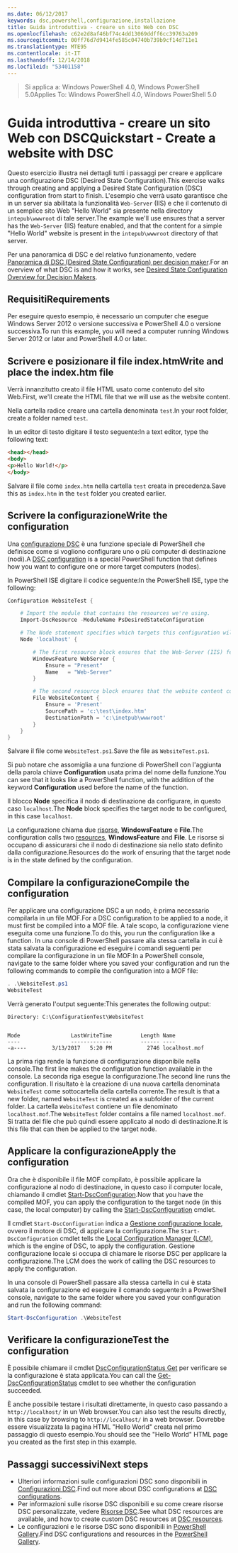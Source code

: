 ```yaml
---
ms.date: 06/12/2017
keywords: dsc,powershell,configurazione,installazione
title: Guida introduttiva - creare un sito Web con DSC
ms.openlocfilehash: c62e2d8af46bf74c4dd13069ddff6cc39763a209
ms.sourcegitcommit: 00ff76d7d9414fe585c04740b739b9cf14d711e1
ms.translationtype: MTE95
ms.contentlocale: it-IT
ms.lasthandoff: 12/14/2018
ms.locfileid: "53401158"
---
```

> <span data-ttu-id="019ed-103">Si applica a: Windows PowerShell 4.0, Windows PowerShell 5.0</span><span class="sxs-lookup"><span data-stu-id="019ed-103">Applies To: Windows PowerShell 4.0, Windows PowerShell 5.0</span></span>

# <a name="quickstart---create-a-website-with-dsc"></a><span data-ttu-id="019ed-104">Guida introduttiva - creare un sito Web con DSC</span><span class="sxs-lookup"><span data-stu-id="019ed-104">Quickstart - Create a website with DSC</span></span>

<span data-ttu-id="019ed-105">Questo esercizio illustra nei dettagli tutti i passaggi per creare e applicare una configurazione DSC (Desired State Configuration).</span><span class="sxs-lookup"><span data-stu-id="019ed-105">This exercise walks through creating and applying a Desired State Configuration (DSC) configuration from start to finish.</span></span>
<span data-ttu-id="019ed-106">L'esempio che verrà usato garantisce che in un server sia abilitata la funzionalità `Web-Server` (IIS) e che il contenuto di un semplice sito Web "Hello World" sia presente nella directory `intepub\wwwroot` di tale server.</span><span class="sxs-lookup"><span data-stu-id="019ed-106">The example we'll use ensures that a server has the `Web-Server` (IIS) feature enabled, and that the content for a simple "Hello World" website is present in the `intepub\wwwroot` directory of that server.</span></span>

<span data-ttu-id="019ed-107">Per una panoramica di DSC e del relativo funzionamento, vedere [Panoramica di DSC (Desired State Configuration) per decision maker](../overview/decisionMaker.md).</span><span class="sxs-lookup"><span data-stu-id="019ed-107">For an overview of what DSC is and how it works, see [Desired State Configuration Overview for Decision Makers](../overview/decisionMaker.md).</span></span>

## <a name="requirements"></a><span data-ttu-id="019ed-108">Requisiti</span><span class="sxs-lookup"><span data-stu-id="019ed-108">Requirements</span></span>

<span data-ttu-id="019ed-109">Per eseguire questo esempio, è necessario un computer che esegue Windows Server 2012 o versione successiva e PowerShell 4.0 o versione successiva.</span><span class="sxs-lookup"><span data-stu-id="019ed-109">To run this example, you will need a computer running Windows Server 2012 or later and PowerShell 4.0 or later.</span></span>

## <a name="write-and-place-the-indexhtm-file"></a><span data-ttu-id="019ed-110">Scrivere e posizionare il file index.htm</span><span class="sxs-lookup"><span data-stu-id="019ed-110">Write and place the index.htm file</span></span>

<span data-ttu-id="019ed-111">Verrà innanzitutto creato il file HTML usato come contenuto del sito Web.</span><span class="sxs-lookup"><span data-stu-id="019ed-111">First, we'll create the HTML file that we will use as the website content.</span></span>

<span data-ttu-id="019ed-112">Nella cartella radice creare una cartella denominata `test`.</span><span class="sxs-lookup"><span data-stu-id="019ed-112">In your root folder, create a folder named `test`.</span></span>

<span data-ttu-id="019ed-113">In un editor di testo digitare il testo seguente:</span><span class="sxs-lookup"><span data-stu-id="019ed-113">In a text editor, type the following text:</span></span>

```html
<head></head>
<body>
<p>Hello World!</p>
</body>
```

<span data-ttu-id="019ed-114">Salvare il file come `index.htm` nella cartella `test` creata in precedenza.</span><span class="sxs-lookup"><span data-stu-id="019ed-114">Save this as `index.htm` in the `test` folder you created earlier.</span></span>

## <a name="write-the-configuration"></a><span data-ttu-id="019ed-115">Scrivere la configurazione</span><span class="sxs-lookup"><span data-stu-id="019ed-115">Write the configuration</span></span>

<span data-ttu-id="019ed-116">Una [configurazione DSC](../configurations/configurations.md) è una funzione speciale di PowerShell che definisce come si vogliono configurare uno o più computer di destinazione (nodi).</span><span class="sxs-lookup"><span data-stu-id="019ed-116">A [DSC configuration](../configurations/configurations.md) is a special PowerShell function that defines how you want to configure one or more target computers (nodes).</span></span>

<span data-ttu-id="019ed-117">In PowerShell ISE digitare il codice seguente:</span><span class="sxs-lookup"><span data-stu-id="019ed-117">In the PowerShell ISE, type the following:</span></span>

```powershell
Configuration WebsiteTest {

    # Import the module that contains the resources we're using.
    Import-DscResource -ModuleName PsDesiredStateConfiguration

    # The Node statement specifies which targets this configuration will be applied to.
    Node 'localhost' {

        # The first resource block ensures that the Web-Server (IIS) feature is enabled.
        WindowsFeature WebServer {
            Ensure = "Present"
            Name   = "Web-Server"
        }

        # The second resource block ensures that the website content copied to the website root folder.
        File WebsiteContent {
            Ensure = 'Present'
            SourcePath = 'c:\test\index.htm'
            DestinationPath = 'c:\inetpub\wwwroot'
        }
    }
}
```

<span data-ttu-id="019ed-118">Salvare il file come `WebsiteTest.ps1`.</span><span class="sxs-lookup"><span data-stu-id="019ed-118">Save the file as `WebsiteTest.ps1`.</span></span>

<span data-ttu-id="019ed-119">Si può notare che assomiglia a una funzione di PowerShell con l'aggiunta della parola chiave **Configuration** usata prima del nome della funzione.</span><span class="sxs-lookup"><span data-stu-id="019ed-119">You can see that it looks like a PowerShell function, with the addition of the keyword **Configuration** used before the name of the function.</span></span>

<span data-ttu-id="019ed-120">Il blocco **Node** specifica il nodo di destinazione da configurare, in questo caso `localhost`.</span><span class="sxs-lookup"><span data-stu-id="019ed-120">The **Node** block specifies the target node to be configured, in this case `localhost`.</span></span>

<span data-ttu-id="019ed-121">La configurazione chiama due [risorse](../resources/resources.md), **WindowsFeature** e **File**.</span><span class="sxs-lookup"><span data-stu-id="019ed-121">The configuration calls two [resources](../resources/resources.md), **WindowsFeature** and **File**.</span></span>
<span data-ttu-id="019ed-122">Le risorse si occupano di assicurarsi che il nodo di destinazione sia nello stato definito dalla configurazione.</span><span class="sxs-lookup"><span data-stu-id="019ed-122">Resources do the work of ensuring that the target node is in the state defined by the configuration.</span></span>

## <a name="compile-the-configuration"></a><span data-ttu-id="019ed-123">Compilare la configurazione</span><span class="sxs-lookup"><span data-stu-id="019ed-123">Compile the configuration</span></span>

<span data-ttu-id="019ed-124">Per applicare una configurazione DSC a un nodo, è prima necessario compilarla in un file MOF.</span><span class="sxs-lookup"><span data-stu-id="019ed-124">For a DSC configuration to be applied to a node, it must first be compiled into a MOF file.</span></span>
<span data-ttu-id="019ed-125">A tale scopo, la configurazione viene eseguita come una funzione.</span><span class="sxs-lookup"><span data-stu-id="019ed-125">To do this, you run the configuration like a function.</span></span>
<span data-ttu-id="019ed-126">In una console di PowerShell passare alla stessa cartella in cui è stata salvata la configurazione ed eseguire i comandi seguenti per compilare la configurazione in un file MOF:</span><span class="sxs-lookup"><span data-stu-id="019ed-126">In a PowerShell console, navigate to the same folder where you saved your configuration and run the following commands to compile the configuration into a MOF file:</span></span>

```powershell
. .\WebsiteTest.ps1
WebsiteTest
```

<span data-ttu-id="019ed-127">Verrà generato l'output seguente:</span><span class="sxs-lookup"><span data-stu-id="019ed-127">This generates the following output:</span></span>

```
Directory: C:\ConfigurationTest\WebsiteTest


Mode                LastWriteTime         Length Name
----                -------------         ------ ----
-a----        3/13/2017   5:20 PM           2746 localhost.mof
```

<span data-ttu-id="019ed-128">La prima riga rende la funzione di configurazione disponibile nella console.</span><span class="sxs-lookup"><span data-stu-id="019ed-128">The first line makes the configuration function available in the console.</span></span>
<span data-ttu-id="019ed-129">La seconda riga esegue la configurazione.</span><span class="sxs-lookup"><span data-stu-id="019ed-129">The second line runs the configuration.</span></span>
<span data-ttu-id="019ed-130">Il risultato è la creazione di una nuova cartella denominata `WebsiteTest` come sottocartella della cartella corrente.</span><span class="sxs-lookup"><span data-stu-id="019ed-130">The result is that a new folder, named `WebsiteTest` is created as a subfolder of the current folder.</span></span>
<span data-ttu-id="019ed-131">La cartella `WebsiteTest` contiene un file denominato `localhost.mof`.</span><span class="sxs-lookup"><span data-stu-id="019ed-131">The `WebsiteTest` folder contains a file named `localhost.mof`.</span></span>
<span data-ttu-id="019ed-132">Si tratta del file che può quindi essere applicato al nodo di destinazione.</span><span class="sxs-lookup"><span data-stu-id="019ed-132">It is this file that can then be applied to the target node.</span></span>

## <a name="apply-the-configuration"></a><span data-ttu-id="019ed-133">Applicare la configurazione</span><span class="sxs-lookup"><span data-stu-id="019ed-133">Apply the configuration</span></span>

<span data-ttu-id="019ed-134">Ora che è disponibile il file MOF compilato, è possibile applicare la configurazione al nodo di destinazione, in questo caso il computer locale, chiamando il cmdlet [Start-DscConfiguration](/powershell/module/psdesiredstateconfiguration/start-dscconfiguration).</span><span class="sxs-lookup"><span data-stu-id="019ed-134">Now that you have the compiled MOF, you can apply the configuration to the target node (in this case, the local computer) by calling the [Start-DscConfiguration](/powershell/module/psdesiredstateconfiguration/start-dscconfiguration) cmdlet.</span></span>

<span data-ttu-id="019ed-135">Il cmdlet `Start-DscConfiguration` indica a [Gestione configurazione locale](../managing-nodes/metaConfig.md), ovvero il motore di DSC, di applicare la configurazione.</span><span class="sxs-lookup"><span data-stu-id="019ed-135">The `Start-DscConfiguration` cmdlet tells the [Local Configuration Manager (LCM)](../managing-nodes/metaConfig.md), which is the engine of DSC, to apply the configuration.</span></span>
<span data-ttu-id="019ed-136">Gestione configurazione locale si occupa di chiamare le risorse DSC per applicare la configurazione.</span><span class="sxs-lookup"><span data-stu-id="019ed-136">The LCM does the work of calling the DSC resources to apply the configuration.</span></span>

<span data-ttu-id="019ed-137">In una console di PowerShell passare alla stessa cartella in cui è stata salvata la configurazione ed eseguire il comando seguente:</span><span class="sxs-lookup"><span data-stu-id="019ed-137">In a PowerShell console, navigate to the same folder where you saved your configuration and run the following command:</span></span>

```powershell
Start-DscConfiguration .\WebsiteTest
```

## <a name="test-the-configuration"></a><span data-ttu-id="019ed-138">Verificare la configurazione</span><span class="sxs-lookup"><span data-stu-id="019ed-138">Test the configuration</span></span>

<span data-ttu-id="019ed-139">È possibile chiamare il cmdlet [DscConfigurationStatus Get](/powershell/module/psdesiredstateconfiguration/get-dscconfigurationstatus) per verificare se la configurazione è stata applicata.</span><span class="sxs-lookup"><span data-stu-id="019ed-139">You can call the [Get-DscConfigurationStatus](/powershell/module/psdesiredstateconfiguration/get-dscconfigurationstatus) cmdlet to see whether the configuration succeeded.</span></span>

<span data-ttu-id="019ed-140">È anche possibile testare i risultati direttamente, in questo caso passando a `http://localhost/` in un Web browser.</span><span class="sxs-lookup"><span data-stu-id="019ed-140">You can also test the results directly, in this case by browsing to `http://localhost/` in a web browser.</span></span>
<span data-ttu-id="019ed-141">Dovrebbe essere visualizzata la pagina HTML "Hello World" creata nel primo passaggio di questo esempio.</span><span class="sxs-lookup"><span data-stu-id="019ed-141">You should see the "Hello World" HTML page you created as the first step in this example.</span></span>

## <a name="next-steps"></a><span data-ttu-id="019ed-142">Passaggi successivi</span><span class="sxs-lookup"><span data-stu-id="019ed-142">Next steps</span></span>

- <span data-ttu-id="019ed-143">Ulteriori informazioni sulle configurazioni DSC sono disponibili in [Configurazioni DSC](../configurations/configurations.md).</span><span class="sxs-lookup"><span data-stu-id="019ed-143">Find out more about DSC configurations at [DSC configurations](../configurations/configurations.md).</span></span>
- <span data-ttu-id="019ed-144">Per informazioni sulle risorse DSC disponibili e su come creare risorse DSC personalizzate, vedere [Risorse DSC](../resources/resources.md).</span><span class="sxs-lookup"><span data-stu-id="019ed-144">See what DSC resources are available, and how to create custom DSC resources at [DSC resources](../resources/resources.md).</span></span>
- <span data-ttu-id="019ed-145">Le configurazioni e le risorse DSC sono disponibili in [PowerShell Gallery](https://www.powershellgallery.com/).</span><span class="sxs-lookup"><span data-stu-id="019ed-145">Find DSC configurations and resources in the [PowerShell Gallery](https://www.powershellgallery.com/).</span></span>
